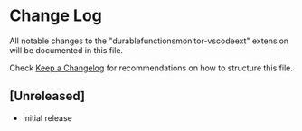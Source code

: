 # Change Log

All notable changes to the "durablefunctionsmonitor-vscodeext" extension will be documented in this file.

Check [Keep a Changelog](http://keepachangelog.com/) for recommendations on how to structure this file.

## [Unreleased]

- Initial release